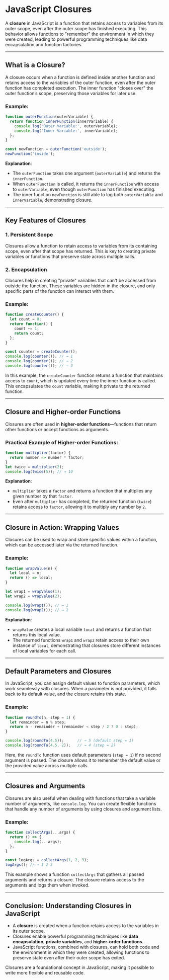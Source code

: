 
# JavaScript Closures

A **closure** in JavaScript is a function that retains access to variables from its outer scope, even after the outer scope has finished executing. This behavior allows functions to "remember" the environment in which they were created, leading to powerful programming techniques like data encapsulation and function factories.

---

## What is a Closure?

A closure occurs when a function is defined inside another function and retains access to the variables of the outer function, even after the outer function has completed execution. The inner function "closes over" the outer function’s scope, preserving those variables for later use.

### Example:

```javascript
function outerFunction(outerVariable) {
  return function innerFunction(innerVariable) {
    console.log('Outer Variable:', outerVariable);
    console.log('Inner Variable:', innerVariable);
  };
}

const newFunction = outerFunction('outside');
newFunction('inside');
```

**Explanation**:
- The `outerFunction` takes one argument (`outerVariable`) and returns the `innerFunction`.
- When `outerFunction` is called, it returns the `innerFunction` with access to `outerVariable`, even though `outerFunction` has finished executing.
- The inner function `newFunction` is still able to log both `outerVariable` and `innerVariable`, demonstrating closure.

---

## Key Features of Closures

### 1. Persistent Scope

Closures allow a function to retain access to variables from its containing scope, even after that scope has returned. This is key to creating private variables or functions that preserve state across multiple calls.

### 2. Encapsulation

Closures help in creating "private" variables that can't be accessed from outside the function. These variables are hidden in the closure, and only specific parts of the function can interact with them.

### Example:

```javascript
function createCounter() {
  let count = 0;
  return function() {
    count += 1;
    return count;
  };
}

const counter = createCounter();
console.log(counter()); // → 1
console.log(counter()); // → 2
console.log(counter()); // → 3
```

In this example, the `createCounter` function returns a function that maintains access to `count`, which is updated every time the inner function is called. This encapsulates the `count` variable, making it private to the returned function.

---

## Closure and Higher-order Functions

Closures are often used in **higher-order functions**—functions that return other functions or accept functions as arguments.

### Practical Example of Higher-order Functions:

```javascript
function multiplier(factor) {
  return number => number * factor;
}
let twice = multiplier(2);
console.log(twice(5)); // → 10
```

**Explanation**:
- `multiplier` takes a `factor` and returns a function that multiplies any given number by that `factor`.
- Even after `multiplier` has completed, the returned function (`twice`) retains access to `factor`, allowing it to multiply any number by `2`.

---

## Closure in Action: Wrapping Values

Closures can be used to wrap and store specific values within a function, which can be accessed later via the returned function.

### Example:

```javascript
function wrapValue(n) {
  let local = n;
  return () => local;
}

let wrap1 = wrapValue(1);
let wrap2 = wrapValue(2);

console.log(wrap1()); // → 1
console.log(wrap2()); // → 2
```

**Explanation**:
- `wrapValue` creates a local variable `local` and returns a function that returns this local value.
- The returned functions `wrap1` and `wrap2` retain access to their own instance of `local`, demonstrating that closures store different instances of local variables for each call.

---

## Default Parameters and Closures

In JavaScript, you can assign default values to function parameters, which work seamlessly with closures. When a parameter is not provided, it falls back to its default value, and the closure retains this state.

### Example:

```javascript
function roundTo(n, step = 1) {
  let remainder = n % step;
  return n - remainder + (remainder < step / 2 ? 0 : step);
}

console.log(roundTo(4.5));      // → 5 (default step = 1)
console.log(roundTo(4.5, 2));   // → 4 (step = 2)
```

Here, the `roundTo` function uses default parameters (`step = 1`) if no second argument is passed. The closure allows it to remember the default value or the provided value across multiple calls.

---

## Closures and Arguments

Closures are also useful when dealing with functions that take a variable number of arguments, like `console.log`. You can create flexible functions that handle any number of arguments by using closures and argument lists.

### Example:

```javascript
function collectArgs(...args) {
  return () => {
    console.log(...args);
  };
}

const logArgs = collectArgs(1, 2, 3);
logArgs(); // → 1 2 3
```

This example shows a function `collectArgs` that gathers all passed arguments and returns a closure. The closure retains access to the arguments and logs them when invoked.

---

## Conclusion: Understanding Closures in JavaScript

- A **closure** is created when a function retains access to the variables in its outer scope.
- Closures enable powerful programming techniques like **data encapsulation**, **private variables**, and **higher-order functions**.
- JavaScript functions, combined with closures, can hold both code and the environment in which they were created, allowing functions to preserve state even after their outer scope has exited.

Closures are a foundational concept in JavaScript, making it possible to write more flexible and reusable code.
